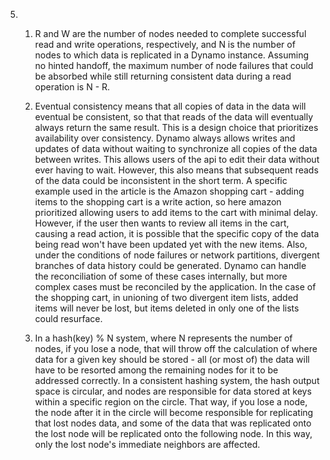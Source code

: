 5. 
    1.  R and W are the number of nodes needed to complete successful read and write operations, respectively, and N is the number of nodes to which data is replicated in a Dynamo instance. Assuming no hinted handoff, the maximum number of node failures that could be absorbed while still returning consistent data during a read operation is N - R.

    2. Eventual consistency means that all copies of data in the data will eventual be consistent, so that that reads of the data will eventually always return the same result. This is a design choice that prioritizes availability over consistency. Dynamo always allows writes and updates of data without waiting to synchronize all copies of the data between writes. This allows users of the api to edit their data without ever having to wait. However, this also means that subsequent reads of the data could be inconsistent in the short term. A specific example used in the article is the Amazon shopping cart - adding items to the shopping cart is a write action, so here amazon prioritized allowing users to add items to the cart with minimal delay. However, if the user then wants to review all items in the cart, causing a read action, it is possible that the specific copy of the data being read won't have been updated yet with the new items. Also, under the conditions of node failures or network partitions, divergent branches of data history could be generated. Dynamo can handle the reconciliation of some of these cases internally, but more complex cases must be reconciled by the application. In the case of the shopping cart, in unioning of two divergent item lists, added items will never be lost, but items deleted in only one of the lists could resurface.
    
    3. In a hash(key) % N system, where N represents the number of nodes, if you lose a node, that will throw off the calculation of where data for a given key should be stored - all (or most of) the data will have to be resorted among the remaining nodes for it to be addressed correctly. In a consistent hashing system, the hash output space is circular, and nodes are responsible for data stored at keys within a specific region on the circle. That way, if you lose a node, the node after it in the circle will become responsible for replicating that lost nodes data, and some of the data that was replicated onto the lost node will be replicated onto the following node. In this way, only the lost node's immediate neighbors are affected.